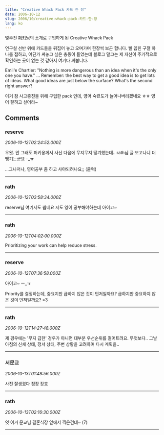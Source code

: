 ```yaml
---
title: "Creative Whack Pack 카드 한 장"
date: 2006-10-12
slug: 2006/10/creative-whack-pack-카드-한-장
lang: ko
---
```


몇주전 [퍼키님](http://openlook.org/blog/)의 소개로 구입하게 된 Creative Whack Pack 

연구실 선반 위에 카드들을 뒤집어 놓고 오며가며 한장씩 보곤 합니다.
삘 꼽힌 구절 하나를 접하고, 어딘가 써놓고 싶은 충동이 들었는데
블로그 말고는 제 자신이 주기적으로 확인하는 곳이 없는 것 같아서
여기다 써봅니다.

Emil'e Chartier: 
"Nothing is more dangerous than an idea when it's the only one you have."
... 
Remember: the best way to get a good idea is to get lots of ideas. What good ideas are just below the surface?
What's the second right answer?

이거 참 사고증진을 위해 구입한 pack 인데, 
영어 숙련도가 늘어나버리겠네요 ㅎㅎ
영어 잘하고 싶어라~

## Comments

### reserve
*2006-10-12T02:24:52.000Z*

우왓. 안 그래도 퍼키옹께서 사신 다음에 무지무지 땡겨했는데.. 
rath님 글 보고나니 더 땡기는군요 -_ㅠ

...그나저나, 영어공부 좀 하고 사야되려나요;; (쿨럭)

---

### rath
*2006-10-12T03:58:34.000Z*

reserve님 여기서도 뵙네요
저도 영어 공부해야하는데 아이고~

---

### rath
*2006-10-12T04:02:00.000Z*

Prioritizing your work can help reduce stress.

---

### reserve
*2006-10-12T07:36:58.000Z*

아이고~ ㅡ_ㅠ

Priority를 결정하는데, 중요지만 급하지 않은 것이 먼저일까요? 급하지만 중요하지 않은 것이 먼저일까요? =3

---

### rath
*2006-10-12T14:27:48.000Z*

제 경우에는 '무지 급한' 경우가 아니면 대부분 우선순위를 떨어트려요.
무엇보다.. 그날 아침의 신체 상태, 정서 상태, 주변 상황을 고려하여 다시 계획을..

---

### 서문교
*2006-10-13T01:48:56.000Z*

사진 잘생겼다 정장 장호

---

### rath
*2006-10-13T02:16:30.000Z*

엇 이거 문교님 결혼식장 옆에서 찍은건데~ (7)

---

